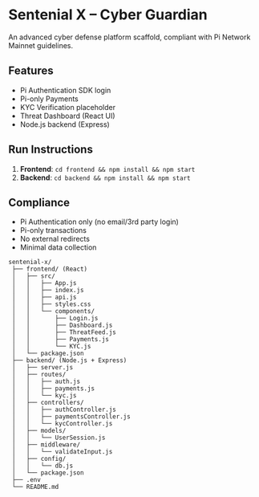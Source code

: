 # Sentenial X – Cyber Guardian

An advanced cyber defense platform scaffold, compliant with Pi Network Mainnet guidelines.

## Features
- Pi Authentication SDK login
- Pi-only Payments
- KYC Verification placeholder
- Threat Dashboard (React UI)
- Node.js backend (Express)

## Run Instructions
1. **Frontend**: `cd frontend && npm install && npm start`
2. **Backend**: `cd backend && npm install && npm start`

## Compliance
- Pi Authentication only (no email/3rd party login)
- Pi-only transactions
- No external redirects
- Minimal data collection
```
sentenial-x/
 ├── frontend/ (React)
 │   ├── src/
 │   │   ├── App.js
 │   │   ├── index.js
 │   │   ├── api.js
 │   │   ├── styles.css
 │   │   └── components/
 │   │       ├── Login.js
 │   │       ├── Dashboard.js
 │   │       ├── ThreatFeed.js
 │   │       ├── Payments.js
 │   │       └── KYC.js
 │   └── package.json
 ├── backend/ (Node.js + Express)
 │   ├── server.js
 │   ├── routes/
 │   │   ├── auth.js
 │   │   ├── payments.js
 │   │   └── kyc.js
 │   ├── controllers/
 │   │   ├── authController.js
 │   │   ├── paymentsController.js
 │   │   └── kycController.js
 │   ├── models/
 │   │   └── UserSession.js
 │   ├── middleware/
 │   │   └── validateInput.js
 │   ├── config/
 │   │   └── db.js
 │   └── package.json
 ├── .env
 └── README.md
```
